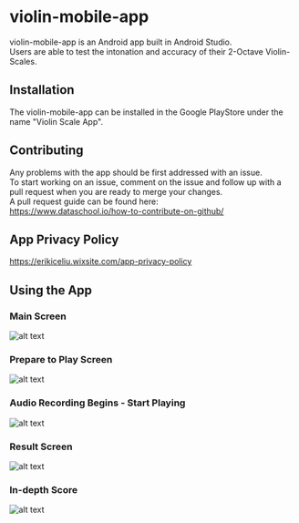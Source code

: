 # violin-mobile-app

violin-mobile-app is an Android app built in Android Studio.  
Users are able to test the intonation and accuracy of their 2-Octave Violin-Scales.

## Installation

The violin-mobile-app can be installed in the Google PlayStore under the name "Violin Scale App".

## Contributing
Any problems with the app should be first addressed with an issue.  
To start working on an issue, comment on the issue and follow up with a pull request when you are ready to merge your changes.  
A pull request guide can be found here:  
https://www.dataschool.io/how-to-contribute-on-github/

## App Privacy Policy
https://erikiceliu.wixsite.com/app-privacy-policy


## Using the App

### Main Screen
![alt text](https://github.com/ericluoliu/violin-mobile-app/blob/master/example-pictures/MainActivity.jpeg?raw=true)

### Prepare to Play Screen 
![alt text](https://github.com/ericluoliu/violin-mobile-app/blob/master/example-pictures/PreparationScreen.jpeg?raw=true)

### Audio Recording Begins - Start Playing
![alt text](https://github.com/ericluoliu/violin-mobile-app/blob/master/example-pictures/RecordAudio.jpeg?raw=true)

### Result Screen
![alt text](https://github.com/ericluoliu/violin-mobile-app/blob/master/example-pictures/ResultScreen.jpeg?raw=true)

### In-depth Score
![alt text](https://github.com/ericluoliu/violin-mobile-app/blob/master/example-pictures/InDepthResults.jpeg?raw=true)





